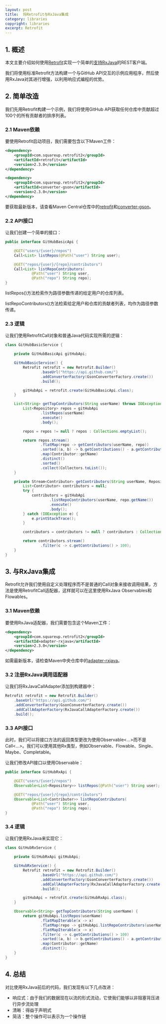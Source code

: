 ```yaml
---
layout: post
title:  将Retrofit与RxJava集成
category: libraries
copyright: libraries
excerpt: Retrofit
---
```


## 1. 概述

本文主要介绍如何使用[Retrofit](http://square.github.io/retrofit/)实现一个简单的[支持RxJava](https://github.com/ReactiveX/RxJava)的REST客户端。

我们将使用标准Retrofit方法构建一个与GitHub API交互的示例应用程序，然后使用RxJava对其进行增强，以利用响应式编程的优势。

## 2. 简单改造

我们先用Retrofit构建一个示例，我们将使用GitHub API获取任何仓库中贡献超过100个的所有贡献者的排序列表。

### 2.1 Maven依赖

要使用Retrofit启动项目，我们需要包含以下Maven工件：

```xml
<dependency>
    <groupId>com.squareup.retrofit2</groupId>
    <artifactId>retrofit</artifactId>
    <version>2.3.0</version>
</dependency>

<dependency>
    <groupId>com.squareup.retrofit2</groupId>
    <artifactId>converter-gson</artifactId>
    <version>2.3.0</version>
</dependency>
```

要获取最新版本，请查看Maven Central仓库中的[retrofit](https://mvnrepository.com/artifact/com.squareup.retrofit2/retrofit)和[converter-gson](https://mvnrepository.com/artifact/com.squareup.retrofit2/converter-gson)。

### 2.2 API接口

让我们创建一个简单的接口：

```java
public interface GitHubBasicApi {

    @GET("users/{user}/repos")
    Call<List> listRepos(@Path("user") String user);

    @GET("repos/{user}/{repo}/contributors")
    Call<List> listRepoContributors(
            @Path("user") String user,
            @Path("repo") String repo);
}
```

listRepos()方法检索作为路径参数传递的给定用户的仓库列表。

listRepoContributors()方法检索给定用户和仓库的贡献者列表，均作为路径参数传递。

### 2.3 逻辑

让我们使用RetrofitCall对象和普通Java代码实现所需的逻辑：

```java
class GitHubBasicService {

    private GitHubBasicApi gitHubApi;

    GitHubBasicService() {
        Retrofit retrofit = new Retrofit.Builder()
                .baseUrl("https://api.github.com/")
                .addConverterFactory(GsonConverterFactory.create())
                .build();

        gitHubApi = retrofit.create(GitHubBasicApi.class);
    }

    List<String> getTopContributors(String userName) throws IOException {
        List<Repository> repos = gitHubApi
                .listRepos(userName)
                .execute()
                .body();

        repos = repos != null ? repos : Collections.emptyList();

        return repos.stream()
                .flatMap(repo -> getContributors(userName, repo))
                .sorted((a, b) -> b.getContributions() - a.getContributions())
                .map(Contributor::getName)
                .distinct()
                .sorted()
                .collect(Collectors.toList());
    }

    private Stream<Contributor> getContributors(String userName, Repository repo) {
        List<Contributor> contributors = null;
        try {
            contributors = gitHubApi
                    .listRepoContributors(userName, repo.getName())
                    .execute()
                    .body();
        } catch (IOException e) {
            e.printStackTrace();
        }

        contributors = contributors != null ? contributors : Collections.emptyList();

        return contributors.stream()
                .filter(c -> c.getContributions() > 100);
    }
}
```

## 3. 与RxJava集成

Retrofit允许我们使用自定义处理程序而不是普通的Call对象来接收调用结果，方法是使用RetrofitCall适配器，这样就可以在这里使用RxJava Observables和Flowables。

### 3.1 Maven依赖

要使用RxJava适配器，我们需要包含这个Maven工件：

```xml
<dependency>
    <groupId>com.squareup.retrofit2</groupId>
    <artifactId>adapter-rxjava</artifactId>
    <version>2.3.0</version>
</dependency>
```

如需最新版本，请检查Maven中央仓库中的[adapter-rxjava](https://mvnrepository.com/artifact/com.squareup.retrofit2/adapter-rxjava)。

### 3.2 注册RxJava调用适配器

让我们将RxJavaCallAdapter添加到构建器中：

```java
Retrofit retrofit = new Retrofit.Builder()
    .baseUrl("https://api.github.com/")
    .addConverterFactory(GsonConverterFactory.create())
    .addCallAdapterFactory(RxJavaCallAdapterFactory.create())
    .build();
```

### 3.3 API接口

此时，我们可以将接口方法的返回类型更改为使用Observable<...\>而不是Call<...\>。我们可以使用其他Rx类型，例如Observable、Flowable、Single、Maybe、Completable。

让我们修改API接口以使用Observable：

```java
public interface GitHubRxApi {

    @GET("users/{user}/repos")
    Observable<List<Repository>> listRepos(@Path("user") String user);

    @GET("repos/{user}/{repo}/contributors")
    Observable<List<Contributer>> listRepoContributors(
            @Path("user") String user,
            @Path("repo") String repo);
}
```

### 3.4 逻辑

让我们使用RxJava来实现它：

```java
class GitHubRxService {

    private GitHubRxApi gitHubApi;

    GitHubRxService() {
        Retrofit retrofit = new Retrofit.Builder()
                .baseUrl("https://api.github.com/")
                .addConverterFactory(GsonConverterFactory.create())
                .addCallAdapterFactory(RxJavaCallAdapterFactory.create())
                .build();

        gitHubApi = retrofit.create(GitHubRxApi.class);
    }

    Observable<String> getTopContributors(String userName) {
        return gitHubApi.listRepos(userName)
                .flatMapIterable(x -> x)
                .flatMap(repo -> gitHubApi.listRepoContributors(userName, repo.getName()))
                .flatMapIterable(x -> x)
                .filter(c -> c.getContributions() > 100)
                .sorted((a, b) -> b.getContributions() - a.getContributions())
                .map(Contributor::getName)
                .distinct();
    }
}
```

## 4. 总结

对比使用RxJava前后的代码，我们发现有以下几点改进：

- 响应式：由于我们的数据现在以流的形式流动，它使我们能够以非阻塞背压进行异步流处理
- 清晰：得益于声明式
- 简洁：整个操作可以表示为一个操作链